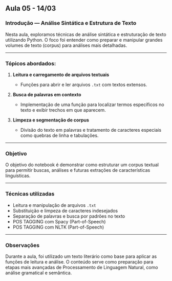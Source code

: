 ## Aula 05 - 14/03

### Introdução — Análise Sintática e Estrutura de Texto

Nesta aula, exploramos técnicas de análise sintática e estruturação de texto utilizando Python. O foco foi entender como preparar e manipular grandes volumes de texto (corpus) para análises mais detalhadas.

---

### Tópicos abordados:

1. **Leitura e carregamento de arquivos textuais**  
   - Funções para abrir e ler arquivos `.txt` com textos extensos.

2. **Busca de palavras em contexto**  
   - Implementação de uma função para localizar termos específicos no texto e exibir trechos em que aparecem.

3. **Limpeza e segmentação de corpus**  
   - Divisão do texto em palavras e tratamento de caracteres especiais como quebras de linha e tabulações.

---

### Objetivo

O objetivo do notebook é demonstrar como estruturar um corpus textual para permitir buscas, análises e futuras extrações de características linguísticas.

---

### Técnicas utilizadas

- Leitura e manipulação de arquivos `.txt`
- Substituição e limpeza de caracteres indesejados
- Separação de palavras e busca por padrões no texto
- POS TAGGING com Spacy (Part-of-Speech)
- POS TAGGING com NLTK (Part-of-Speech)
---

### Observações

Durante a aula, foi utilizado um texto literário como base para aplicar as funções de leitura e análise. O conteúdo serve como preparação para etapas mais avançadas de Processamento de Linguagem Natural, como análise gramatical e semântica.
